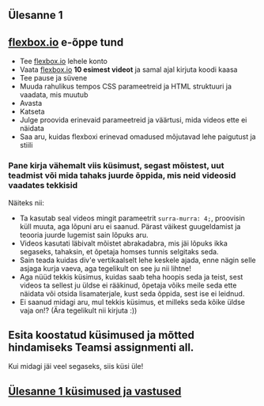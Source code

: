 ## Ülesanne 1

## [flexbox.io](https://flexbox.io) e-õppe tund

* Tee [flexbox.io](https://flexbox.io) lehele konto
* Vaata [flexbox.io](https://flexbox.io) **10 esimest videot** ja samal ajal kirjuta koodi kaasa
* Tee pause ja süvene
* Muuda rahulikus tempos CSS parameetreid ja HTML struktuuri ja vaadata, mis muutub
* Avasta
* Katseta
* Julge proovida erinevaid parameetreid ja väärtusi, mida videos ette ei näidata
* Saa aru, kuidas flexboxi erinevad omadused mõjutavad lehe paigutust ja stiili

### Pane kirja vähemalt viis küsimust, segast mõistest, uut teadmist või mida tahaks juurde õppida, mis neid videosid vaadates tekkisid

Näiteks nii: 

  * Ta kasutab seal videos mingit parameetrit `surra-murra: 4;`, proovisin küll muuta, aga lõpuni aru ei saanud. Pärast väikest guugeldamist ja teooria juurde lugemist sain lõpuks aru.
  * Videos kasutati läbivalt mõistet abrakadabra, mis jäi lõpuks ikka segaseks, tahaksin, et õpetaja homses tunnis selgitaks seda.
  * Sain teada kuidas div'e vertikaalselt lehe keskele ajada, enne nägin selle asjaga kurja vaeva, aga tegelikult on see ju nii lihtne!
  * Aga nüüd tekkis küsimus, kuidas saab teha hoopis seda ja teist, sest videos ta sellest ju üldse ei rääkinud, õpetaja võiks meile seda ette näidata või otsida lisamaterjale, kust seda õppida, sest ise ei leidnud.
  * Ei saanud midagi aru, mul tekkis küsimus, et milleks seda kõike üldse vaja on!? (Ära tegelikult nii kirjuta :))

## Esita koostatud küsimused ja mõtted hindamiseks Teamsi assignmenti all.

Kui midagi jäi veel segaseks, siis küsi üle!

## [Ülesanne 1 küsimused ja vastused](./review_01.md)

